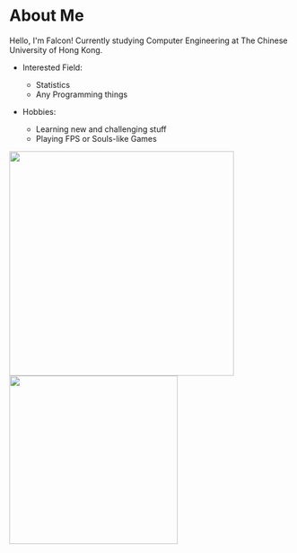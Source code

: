 # About Me

Hello, I'm Falcon! Currently studying Computer Engineering at The Chinese University of Hong Kong.

* Interested Field:
  * Statistics
  * Any Programming things

* Hobbies: 
  * Learning new and challenging stuff
  * Playing FPS or Souls-like Games  

<p>
 <a href="https://github.com/FAL0258">
  <img src="https://github-readme-stats-sigma-five.vercel.app/api?username=FAL0258&show_icons=true&theme=vision-friendly-dark&include_all_commits=true&count_private=true" width="400px">
  
  <img src="https://github-readme-stats-eight-theta.vercel.app/api/top-langs/?username=FAL0258&layout=compact&langs_count=8&theme=vision-friendly-dark" width="300px">
 </a>
</p>

<!-- Last updated: 22 Jan 2024--/>
